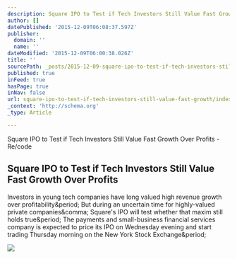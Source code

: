 ```yaml
---
description: Square IPO to Test if Tech Investors Still Value Fast Growth Over Profits - Re/code
author: []
datePublished: '2015-12-09T06:08:37.597Z'
publisher:
  domain: ''
  name: ''
dateModified: '2015-12-09T06:00:38.026Z'
title: ''
sourcePath: _posts/2015-12-09-square-ipo-to-test-if-tech-investors-still-value-fast-growth.md
published: true
inFeed: true
hasPage: true
inNav: false
url: square-ipo-to-test-if-tech-investors-still-value-fast-growth/index.html
_context: 'http://schema.org'
_type: Article

---
```

Square IPO to Test if Tech Investors Still Value Fast Growth Over Profits - Re/code

<article style=""><h1>Square IPO to Test if Tech Investors Still Value Fast Growth Over Profits</h1><p>Investors in young tech companies have long valued high revenue growth over profitability&amp;period; But during an uncertain time for highly-valued private companies&amp;comma; Square's IPO will test whether that maxim still holds true&amp;period; The payments and small-business financial services company is expected to price its IPO on Wednesday evening and start trading Thursday morning on the New York Stock Exchange&amp;period;</p><img src="https://i2.wp.com/recodetech.files.wordpress.com/2015/08/gettyimages-480103592-e1439229027612.jpg?fit=440%2C330&amp;quality=80&amp;strip=info" /></article>